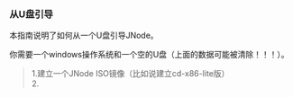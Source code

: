 ### 从U盘引导 ###

本指南说明了如何从一个U盘引导JNode。  

你需要一个windows操作系统和一个空的U盘（上面的数据可能被清除！！！）。  

> 1.建立一个JNode ISO镜像（比如说建立cd-x86-lite版）  
> 2.